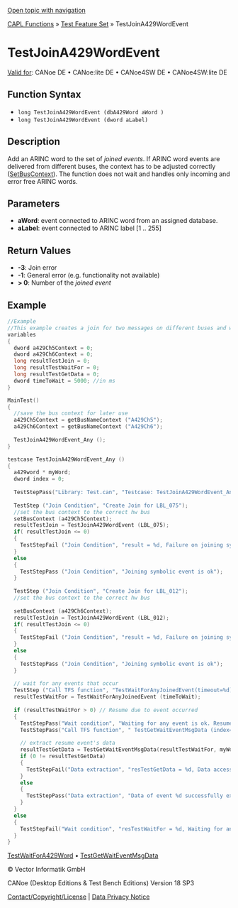 [Open topic with navigation](../../../../../CANoeDEFamily.htm#Topics/CAPLFunctions/Test/Functions/CAPLfunctionTestJoinA429WordEvent.md)

[CAPL Functions](../../CAPLfunctions.md) » [Test Feature Set](../CAPLfunctionsTFSOverview.md) » TestJoinA429WordEvent

# TestJoinA429WordEvent

[Valid for](../../../Shared/FeatureAvailability.md): CANoe DE • CANoe:lite DE • CANoe4SW DE • CANoe4SW:lite DE

## Function Syntax

- `long TestJoinA429WordEvent (dbA429Word aWord )`
- `long TestJoinA429WordEvent (dword aLabel)`

## Description

Add an ARINC word to the set of *joined events*. If ARINC word events are delivered from different buses, the context has to be adjusted correctly ([SetBusContext](../../Other/Functions/CAPLfunctionSetBusContext.md)). The function does not wait and handles only incoming and error free ARINC words.

## Parameters

- **aWord**: event connected to ARINC word from an assigned database.
- **aLabel**: event connected to ARINC label [1 .. 255]

## Return Values

- **-3**: Join error
- **-1**: General error (e.g. functionality not available)
- **> 0**: Number of the *joined event*

## Example

```c
//Example
//This example creates a join for two messages on different buses and waits for any of them. After successful reception of one the messages, the data of this message is extracted.
variables
{
  dword a429Ch5Context = 0;
  dword a429Ch6Context = 0;
  long resultTestJoin = 0;
  long resultTestWaitFor = 0;
  long resultTestGetData = 0;
  dword timeToWait = 5000; //in ms
}

MainTest()
{
  //save the bus context for later use
  a429Ch5Context = getBusNameContext ("A429Ch5");
  a429Ch6Context = getBusNameContext ("A429Ch6");
  
  TestJoinA429WordEvent_Any ();
}

testcase TestJoinA429WordEvent_Any ()
{
  a429word * myWord;
  dword index = 0;
  
  TestStepPass("Library: Test.can", "Testcase: TestJoinA429WordEvent_Any");
  
  TestStep ("Join Condition", "Create Join for LBL_075");
  //set the bus context to the correct hw bus
  setBusContext (a429Ch5Context);
  resultTestJoin = TestJoinA429WordEvent (LBL_075);
  if( resultTestJoin <= 0)
  {
    TestStepFail ("Join Condition", "result = %d, Failure on joining symbolic event: LBL_075", resultTestJoin);
  }
  else
  {
    TestStepPass ("Join Condition", "Joining symbolic event is ok");
  }
  
  TestStep ("Join Condition", "Create Join for LBL_012");
  //set the bus context to the correct hw bus
  
  setBusContext (a429Ch6Context);
  resultTestJoin = TestJoinA429WordEvent (LBL_012);
  if( resultTestJoin <= 0)
  {
    TestStepFail ("Join Condition", "result = %d, Failure on joining symbolic event: LBL_012", resultTestJoin);
  }
  else
  {
    TestStepPass ("Join Condition", "Joining symbolic event is ok");
  }
  
  // wait for any events that occur
  TestStep ("Call TFS function", "TestWaitForAnyJoinedEvent(timeout=%d)", timeToWait);
  resultTestWaitFor = TestWaitForAnyJoinedEvent (timeToWait);
  
  if (resultTestWaitFor > 0) // Resume due to event occurred
  {
    TestStepPass("Wait condition", "Waiting for any event is ok. Resume event number = %d", resultTestWaitFor);
    TestStepPass("Call TFS function", " TestGetWaitEventMsgData (index=%d)", resultTestWaitFor);
    
    // extract resume event's data
    resultTestGetData = TestGetWaitEventMsgData(resultTestWaitFor, myWord);
    if (0 != resultTestGetData)
    {
      TestStepFail("Data extraction", "resTestGetData = %d, Data access to data of event %d could not be executed!", resultTestGetData, resultTestWaitFor);
    }
    else
    {
      TestStepPass("Data extraction", "Data of event %d successfully extracted. label=%d", resultTestWaitFor, myWord.ID);
    }
  }
  else
  {
    TestStepFail("Wait condition", "resTestWaitFor = %d, Waiting for any of joined events failed!", resultTestWaitFor);
  }
}
```

[TestWaitForA429Word](CAPLfunctionTestWaitForA429Word.md) • [TestGetWaitEventMsgData](CAPLfunctionTestGetWaitEventMsgData.md)

© Vector Informatik GmbH

CANoe (Desktop Editions & Test Bench Editions) Version 18 SP3

[Contact/Copyright/License](../../../Shared/ContactCopyrightLicense.md) | [Data Privacy Notice](https://www.vector.com/int/en/company/get-info/privacy-policy/)